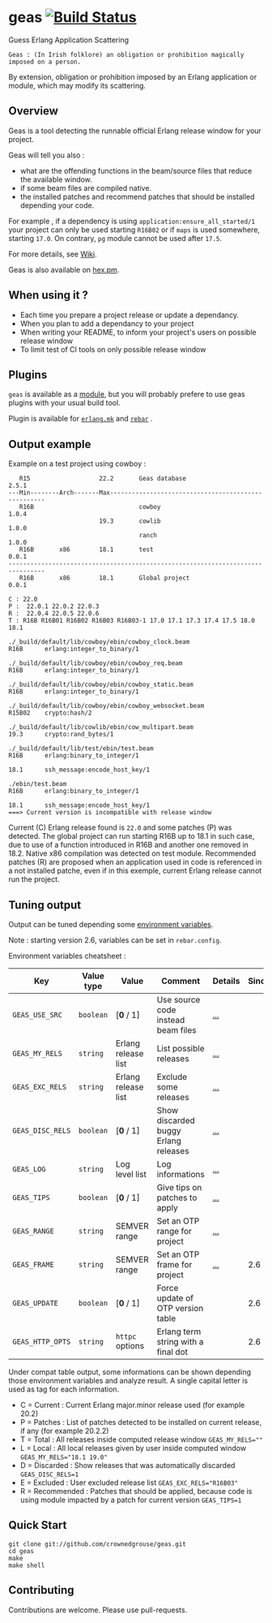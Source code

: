 # geas [![Build Status](https://travis-ci.org/crownedgrouse/geas.svg?branch=master)](https://travis-ci.org/crownedgrouse/geas) #

Guess Erlang Application Scattering

``Geas : (In Irish folklore) an obligation or prohibition magically imposed on a person.``

By extension, obligation or prohibition imposed by an Erlang application or module, which may modify its scattering.

## Overview ##

Geas is a tool detecting the runnable official Erlang release window for your project.

Geas will tell you also :

   - what are the offending functions in the beam/source files that reduce the available window.
   - if some beam files are compiled native.
   - the installed patches and recommend patches that should be installed depending your code.

For example , if a dependency is using ``application:ensure_all_started/1`` your project can only be used starting ``R16B02`` or if ``maps`` is used somewhere, starting ``17.0``. On contrary, ``pg`` module cannot be used after ``17.5``.

For more details, see [Wiki](https://github.com/crownedgrouse/geas/wiki).

Geas is also available on [hex.pm](https://hex.pm/packages/geas).

## When using it ? ##

- Each time you prepare a project release or update a dependancy.
- When you plan to add a dependancy to your project
- When writing your README, to inform your project's users on possible release window
- To limit test of CI tools on only possible release window

## Plugins ##

``geas`` is available as a [module](https://github.com/crownedgrouse/geas/wiki/Module-API), but you will probably prefere to use geas plugins with your usual build tool.

Plugin is available for [`erlang.mk`](https://github.com/crownedgrouse/geas/wiki/Erlang.mk-plugin) and [`rebar`](https://github.com/crownedgrouse/geas/wiki/Rebar-plugins) .

## Output example ##

Example on a test project using cowboy :

```
   R15                   22.2       Geas database                       2.5.1
---Min--------Arch-------Max----------------------------------------------------
   R16B                             cowboy                              1.0.4
                         19.3       cowlib                              1.0.0
                                    ranch                               1.0.0
   R16B       x86        18.1       test                                0.0.1
--------------------------------------------------------------------------------
   R16B       x86        18.1       Global project                      0.0.1

C : 22.0
P :  22.0.1 22.0.2 22.0.3
R :  22.0.4 22.0.5 22.0.6
T : R16B R16B01 R16B02 R16B03 R16B03-1 17.0 17.1 17.3 17.4 17.5 18.0 18.1

./_build/default/lib/cowboy/ebin/cowboy_clock.beam
R16B      erlang:integer_to_binary/1

./_build/default/lib/cowboy/ebin/cowboy_req.beam
R16B      erlang:integer_to_binary/1

./_build/default/lib/cowboy/ebin/cowboy_static.beam
R16B      erlang:integer_to_binary/1

./_build/default/lib/cowboy/ebin/cowboy_websocket.beam
R15B02    crypto:hash/2

./_build/default/lib/cowlib/ebin/cow_multipart.beam
19.3      crypto:rand_bytes/1

./_build/default/lib/test/ebin/test.beam
R16B      erlang:binary_to_integer/1

18.1      ssh_message:encode_host_key/1

./ebin/test.beam
R16B      erlang:binary_to_integer/1

18.1      ssh_message:encode_host_key/1
===> Current version is incompatible with release window
```

Current (C) Erlang release found is `22.0` and some patches (P) was detected.
The global project can run starting R16B up to 18.1 in such case, due to use of a function introduced in R16B and another one removed in 18.2.
Native x86 compilation was detected on test module.
Recommended patches (R) are proposed when an application used in code is referenced in a not installed patche, even if in this exemple, current Erlang release cannot run the project.

## Tuning output ##

Output can be tuned depending some [environment variables](https://github.com/crownedgrouse/geas/wiki/Tuning-output).

Note : starting version 2.6, variables can be set in `rebar.config`. 

Environment variables cheatsheet :

**Key**          | **Value type** | **Value**             | **Comment**                           | **Details** | **Since** |
-----------------|----------------|-----------------------|---------------------------------------|-------------|--------|
`GEAS_USE_SRC`   | `boolean`      | [**0** / 1]           | Use source code instead beam files    | [...](https://github.com/crownedgrouse/geas/wiki/Tuning-output#using-source-code) | |
`GEAS_MY_RELS`   | `string`       | Erlang release list   | List possible releases                | [...](https://github.com/crownedgrouse/geas/wiki/Tuning-output#listing-possible-releases) | |
`GEAS_EXC_RELS`  | `string`       | Erlang release list   | Exclude some releases                 | [...](https://github.com/crownedgrouse/geas/wiki/Tuning-output#exclude-some-releases) | |
`GEAS_DISC_RELS` | `boolean`      | [**0** / 1]           | Show discarded buggy Erlang releases  | [...](https://github.com/crownedgrouse/geas/wiki/Tuning-output#discard-some-releases) | |
`GEAS_LOG`       | `string`       | Log level list        | Log informations                      | [...](https://github.com/crownedgrouse/geas/wiki/Tuning-output#log-informations) | |
`GEAS_TIPS`      | `boolean`      | [**0** / 1]           | Give tips on patches to apply         | [...](https://github.com/crownedgrouse/geas/wiki/Tuning-output#tips) | |
`GEAS_RANGE`     | `string`       | SEMVER range          | Set an OTP range for project          | [...](https://github.com/crownedgrouse/geas/wiki/SEMVER-range-and-frame) | |
`GEAS_FRAME`     | `string`       | SEMVER range          | Set an OTP frame for project          | [...](https://github.com/crownedgrouse/geas/wiki/SEMVER-range-and-frame) | 2.6 |
`GEAS_UPDATE`    | `boolean`      | [**0** / 1]           | Force update of OTP version table     |            | 2.6 |
`GEAS_HTTP_OPTS` | `string`       | `httpc` options       | Erlang term string with a final dot   |            | 2.6 |


Under compat table output, some informations can be shown depending those environment variables and analyze result.
A single capital letter is used as tag for each information.

   - C = Current : Current Erlang major.minor release used (for example 20.2)
   - P = Patches : List of patches detected to be installed on current release, if any (for example 20.2.2)
   - T = Total   : All releases inside computed release window
      `GEAS_MY_RELS=""`
   - L = Local   : All local releases given by user inside computed window
      `GEAS_MY_RELS="18.1 19.0"`
   - D = Discarded  : Show releases that was automatically discarded
      `GEAS_DISC_RELS=1`
   - E = Excluded  : User excluded release list
      `GEAS_EXC_RELS="R16B03"`
   - R = Recommended : Patches that should be applied, because code is using module impacted by a patch for current version
         `GEAS_TIPS=1`


## Quick Start ##

```
git clone git://github.com/crownedgrouse/geas.git
cd geas
make
make shell
```

## Contributing ##

Contributions are welcome. Please use pull-requests.

